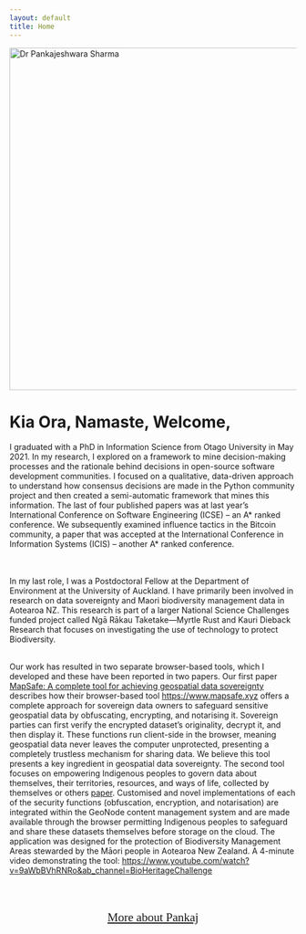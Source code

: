 ```yaml
---
layout: default
title: Home
---
```


<div class="container-fluid">
  <div class="row">
    <div class="col-sm-6">
      <img class="img-fluid" src="https://softwareinnovation.nz/wp-content/uploads/2024/05/image.png" alt="Dr Pankajeshwara Sharma" width="555" height="600"><br>
    </div>
    <div class="col-sm-5">    
    <h1 class="text-primary">Kia Ora, Namaste, Welcome, </h1>

I graduated with a PhD in Information Science from Otago University in May 2021. In my research, I explored on a framework to mine decision-making processes and the rationale behind decisions in open-source software development communities. I focused on a qualitative, data-driven approach to understand how consensus decisions are made in the Python community project and then created a semi-automatic framework that mines this information. The last of four published papers was at last year’s International Conference on Software Engineering (ICSE) – an A* ranked conference. We subsequently examined influence tactics in the Bitcoin community, a paper that was accepted at the International Conference in Information Systems (ICIS) – another A* ranked conference.       
<br> <br>

In my last role, I was a Postdoctoral Fellow at the Department of Environment at the University of Auckland. I have primarily been involved in research on data sovereignty and Maori biodiversity management data in Aotearoa NZ. This research is part of a larger National Science Challenges funded project called Ngā Rākau Taketake—Myrtle Rust and Kauri Dieback Research that focuses on investigating the use of technology to protect Biodiversity. <br> <br>

Our work has resulted in two separate browser-based tools, which I developed and these have been reported in two papers.
Our first paper <a href="https://onlinelibrary.wiley.com/doi/10.1111/tgis.13094">MapSafe: A complete tool for achieving geospatial data sovereignty</a> describes how their browser-based tool <a href="https://www.mapsafe.xyz">https://www.mapsafe.xyz</a> offers a complete approach for sovereign data owners to safeguard sensitive geospatial data by obfuscating, encrypting, and notarising it. Sovereign parties can first verify the encrypted dataset’s originality, decrypt it, and then display it. These functions run client-side in the browser, meaning geospatial data never leaves the computer unprotected, presenting a completely trustless mechanism for sharing data. We believe this tool presents a key ingredient in geospatial data sovereignty. The second tool focuses on empowering Indigenous peoples to govern data about themselves, their territories, resources, and ways of life, collected by themselves or others <a href="https://onlinelibrary.wiley.com/doi/10.1111/tgis.13153">paper</a>. Customised and novel implementations of each of the security functions (obfuscation, encryption, and notarisation) are integrated within the GeoNode content management system and are made available through the browser permitting Indigenous peoples to safeguard and share these datasets themselves before storage on the cloud. The application was designed for the protection of Biodiversity Management Areas stewarded by the Māori people in Aotearoa New Zealand. A 4-minute video demonstrating the tool: <a href="https://www.youtube.com/watch?v=9aWbBVhRNRo&ab_channel=BioHeritageChallenge">https://www.youtube.com/watch?v=9aWbBVhRNRo&ab_channel=BioHeritageChallenge</a>

<br> <br>

  

<div style="text-align: center;"><a href="/about.html" style="font-family: 'Oleo Script', cursive; font-size: 150%;">More about Pankaj</a></div>
 


</div>
</div>
